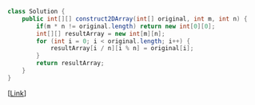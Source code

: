 ```java
class Solution {
    public int[][] construct2DArray(int[] original, int m, int n) {
        if(m * n != original.length) return new int[0][0];
        int[][] resultArray = new int[m][n];
        for (int i = 0; i < original.length; i++) {
            resultArray[i / n][i % n] = original[i];
        }
        return resultArray;
    }
}
```

[[Link](https://leetcode.com/problems/convert-1d-array-into-2d-array/description/?envType=daily-question&envId=2024-09-01)]